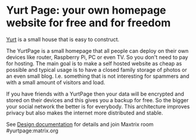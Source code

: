# Yurt Page: your own homepage website for free and for freedom
[Yurt](https://en.wikipedia.org/wiki/Yurt) is a small house that is easy to construct.

The YurtPage is a small homepage that all people can deploy on their own devices like router, Raspberry Pi, PC or even TV.
So you don't need to pay for hosting.
The main goal is to make a self hosted website as cheap as possible and typical usage is to have a closed family storage of photos or an even small blog.
I.e. something that is not interesting for spammers and with a small amount of visitors and load.

If you have friends with a YurtPage then your data will be encrypted and stored on their devices and this gives you a backup for free.
So the bigger your social network the better is for everybody.
This architecture improves privacy but also makes the internet more distributed and stable.

See [Design documentation](https://github.com/yurt-page/docs/blob/main/README.md) for details and join Maxtrix room #yurtpage:matrix.org
